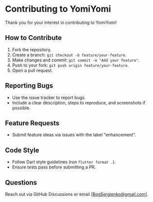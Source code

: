 # Contributing to YomiYomi

Thank you for your interest in contributing to YomiYomi!

## How to Contribute
1. Fork the repository.
2. Create a branch: `git checkout -b feature/your-feature`.
3. Make changes and commit: `git commit -m "Add your feature"`.
4. Push to your fork: `git push origin feature/your-feature`.
5. Open a pull request.

## Reporting Bugs
- Use the issue tracker to report bugs.
- Include a clear description, steps to reproduce, and screenshots if possible.

## Feature Requests
- Submit feature ideas via issues with the label "enhancement".

## Code Style
- Follow Dart style guidelines (run `flutter format .`).
- Ensure tests pass before submitting a PR.

## Questions
Reach out via GitHub Discussions or email [BogSergienko@gmail.com].
